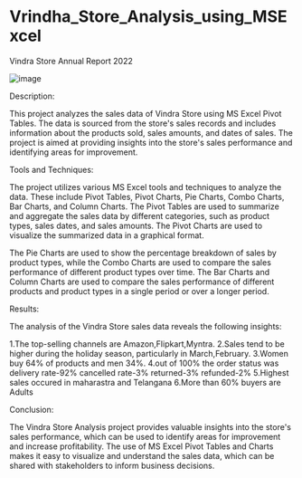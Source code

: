 # Vrindha_Store_Analysis_using_MSExcel

Vindra Store Annual Report 2022															
		
![image](https://user-images.githubusercontent.com/106010786/222960681-393d04c4-f054-41ae-9cac-d8467330d953.png)

Description: 

This project analyzes the sales data of Vindra Store using MS Excel Pivot Tables. The data is sourced from the store's sales records and includes information about the products sold, sales amounts, and dates of sales. The project is aimed at providing insights into the store's sales performance and identifying areas for improvement.


Tools and Techniques:

The project utilizes various MS Excel tools and techniques to analyze the data. These include Pivot Tables, Pivot Charts, Pie Charts, Combo Charts, Bar Charts, and Column Charts. The Pivot Tables are used to summarize and aggregate the sales data by different categories, such as product types, sales dates, and sales amounts. The Pivot Charts are used to visualize the summarized data in a graphical format.

The Pie Charts are used to show the percentage breakdown of sales by product types, while the Combo Charts are used to compare the sales performance of different product types over time. The Bar Charts and Column Charts are used to compare the sales performance of different products and product types in a single period or over a longer period.

Results:

The analysis of the Vindra Store sales data reveals the following insights:

1.The top-selling channels are Amazon,Flipkart,Myntra.
2.Sales tend to be higher during the holiday season, particularly in March,February.
3.Women buy 64% of products and men 34%.
4.out of 100% the order status was delivery rate-92% cancelled rate-3% returned-3% refunded-2%
5.Highest sales occured in maharastra and Telangana
6.More than 60% buyers are Adults


Conclusion:

The Vindra Store Analysis project provides valuable insights into the store's sales performance, which can be used to identify areas for improvement and increase profitability. The use of MS Excel Pivot Tables and Charts makes it easy to visualize and understand the sales data, which can be shared with stakeholders to inform business decisions.
